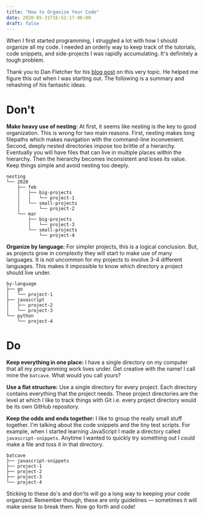 ```yaml
---
title: "How to Organize Your Code"
date: 2020-05-31T16:52:17-06:00
draft: false
---
```


When I first started programming, I struggled a lot with how I should organize all my code. I needed an orderly way to keep track of the tutorials, code snippets, and side-projects I was rapidly accumulating. It's definitely a tough problem.

Thank you to Dan Fletcher for his [blog post](http://www.danfletcherblog.ca/2017/01/beginners-tip-organize-coding-projects/) on this very topic. He helped me figure this out when I was starting out. The following is a summary and rehashing of his fantastic ideas.

# Don't

**Make heavy use of nesting:** At first, it seems like nesting is the key to good organization. This is wrong for two main reasons. First, nesting makes long filepaths which makes navigation with the command-line inconvenient. Second, deeply nested directories impose too brittle of a hierarchy. Eventually you will have files that can live in multiple places within the hierarchy. Then the hierarchy becomes inconsistent and loses its value. Keep things simple and avoid nesting too deeply.

```text
nesting
└── 2020
    ├── feb
    │   ├── big-projects
    │   │   └── project-1
    │   └── small-projects
    │       └── project-2
    └── mar
        ├── big-projects
        │   └── project-3
        └── small-projects
            └── project-4
```
**Organize by language:** For simpler projects, this is a logical conclusion. But, as projects grow in complexity they will start to make use of many languages. It is not uncommon for my projects to involve 3-4 different languages. This makes it impossible to know which directory a project should live under.

```text
by-language
├── go
│   └── project-1
├── javascript
│   ├── project-2
│   └── project-3
└── python
    └── project-4
```
# Do

**Keep everything in one place:** I have a single directory on my computer that all my programming work lives under. Get creative with the name! I call mine the `batcave`. What would you call yours?

**Use a flat structure:** Use a single directory for every project. Each directory contains everything that the project needs. These project directories are the level at which I like to track things with Git i.e. every project directory would be its own GitHub repository.

**Keep the odds and ends together:** I like to group the really small stuff together. I'm talking about the code snippets and the tiny test scripts. For example, when I started learning JavaScript I made a directory called `javascript-snippets`. Anytime I wanted to quickly try something out I could make a file and toss it in that directory.

```text
batcave
├── javascript-snippets
├── project-1
├── project-2
├── project-3
└── project-4
```

Sticking to these do's and don'ts will go a long way to keeping your code organized. Remember though, these are only guidelines — sometimes it will make sense to break them. Now go forth and code!